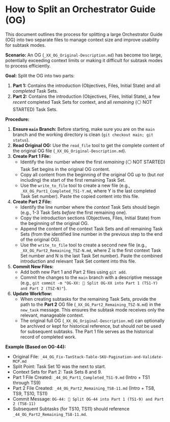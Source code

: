 # How to Split an Orchestrator Guide (OG)

This document outlines the process for splitting a large Orchestrator Guide (OG) into two separate files to manage context size and improve usability for subtask modes.

**Scenario:** An OG (`_XX_OG_Original-Description.md`) has become too large, potentially exceeding context limits or making it difficult for subtask modes to process efficiently.

**Goal:** Split the OG into two parts:
1.  **Part 1:** Contains the introduction (Objectives, Files, Initial State) and all *completed* Task Sets.
2.  **Part 2:** Contains the introduction (Objectives, Files, Initial State), a few *recent* completed Task Sets for context, and all *remaining* (⚪ NOT STARTED) Task Sets.

**Procedure:**

1.  **Ensure `main` Branch:** Before starting, make sure you are on the `main` branch and the working directory is clean (`git checkout main; git status`).
2.  **Read Original OG:** Use the `read_file` tool to get the complete content of the original OG file (`_XX_OG_Original-Description.md`).
3.  **Create Part 1 File:**
    *   Identify the line number where the first *remaining* (⚪ NOT STARTED) Task Set begins in the original OG content.
    *   Copy all content from the beginning of the original OG up to (but *not* including) the start of the first remaining Task Set.
    *   Use the `write_to_file` tool to create a new file (e.g., `_XX_OG_Part1_Completed_TS1-Y.md`, where Y is the last completed Task Set number). Paste the copied content into this file.
4.  **Create Part 2 File:**
    *   Identify the line number where the *context* Task Sets should begin (e.g., 1-3 Task Sets *before* the first remaining one).
    *   Copy the introduction sections (Objectives, Files, Initial State) from the beginning of the original OG.
    *   Append the content of the context Task Sets and *all* remaining Task Sets (from the identified line number in the previous step to the end of the original OG).
    *   Use the `write_to_file` tool to create a second new file (e.g., `_XX_OG_Part2_Remaining_TSZ-N.md`, where Z is the first context Task Set number and N is the last Task Set number). Paste the combined introduction and relevant Task Set content into this file.
5.  **Commit New Files:**
    *   Add both new Part 1 and Part 2 files using `git add`.
    *   Commit the changes to the `main` branch with a descriptive message (e.g., `git commit -m "OG-XX: 📜 Split OG-XX into Part 1 (TS1-Y) and Part 2 (TSZ-N)"`).
6.  **Update Workflow:**
    *   When creating subtasks for the remaining Task Sets, provide the path to the **Part 2** OG file (`_XX_OG_Part2_Remaining_TSZ-N.md`) in the `new_task` message. This ensures the subtask mode receives only the relevant, manageable context.
    *   The original full OG (`_XX_OG_Original-Description.md`) can optionally be archived or kept for historical reference, but should *not* be used for subsequent subtasks. The Part 1 file serves as the historical record of completed work.

**Example (Based on OG-44):**

*   Original File: `_44_OG_Fix-TanStack-Table-SKU-Pagination-and-Validate-MCP.md`
*   Split Point: Task Set 10 was the next to start.
*   Context Sets for Part 2: Task Sets 8 and 9.
*   Part 1 File Created: `_44_OG_Part1_Completed_TS1-9.md` (Intro + TS1 through TS9)
*   Part 2 File Created: `_44_OG_Part2_Remaining_TS8-11.md` (Intro + TS8, TS9, TS10, TS11)
*   Commit Message: `OG-44: 📜 Split OG-44 into Part 1 (TS1-9) and Part 2 (TS8-11)`
*   Subsequent Subtasks (for TS10, TS11) should reference `_44_OG_Part2_Remaining_TS8-11.md`.